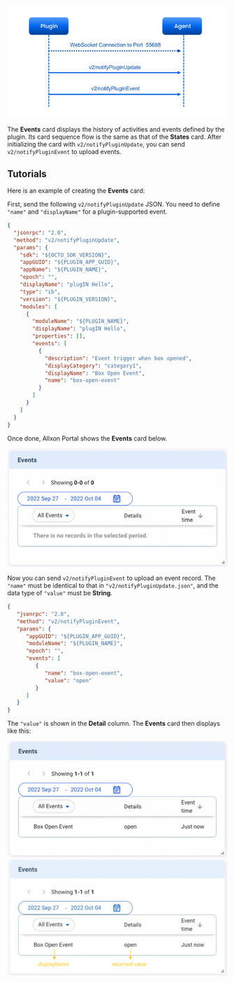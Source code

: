 ![event-sequence](../_img/event-sequence.png)

The **Events** card displays the history of activities and events defined by the plugin. Its card sequence flow is the same as that of the **States** card. After initializing the card with `v2/notifyPluginUpdate`, you can send `v2/notifyPluginEvent` to upload events.

## Tutorials
Here is an example of creating the **Events** card:

First, send the following `v2/notifyPluginUpdate` JSON. You need to define `"name"` and `"displayName"` for a plugin-supported event.


```json {17-24}
{
  "jsonrpc": "2.0",
  "method": "v2/notifyPluginUpdate",
  "params": {
    "sdk": "${OCTO_SDK_VERSION}",
    "appGUID": "${PLUGIN_APP_GUID}",
    "appName": "${PLUGIN_NAME}",
    "epoch": "",
    "displayName": "plugIN Hello",
    "type": "ib",
    "version": "${PLUGIN_VERSION}",
    "modules": [
      {
        "moduleName": "${PLUGIN_NAME}",
        "displayName": "plugIN Hello",
        "properties": [],
        "events": [
          {
            "description": "Event trigger when box opened",
            "displayCategory": "category1",
            "displayName": "Box Open Event",
            "name": "box-open-event"
          }
        ]
      }
    ]
  }
}
```
Once done, Allxon Portal shows the **Events** card below.

![event-init](../_img/event-init.png)

Now you can send `v2/notifyPluginEvent` to upload an event record.
The `"name"` must be identical to that in `"v2/notifyPluginUpdate.json"`, and the data type of `"value"` must be **String**. 

```json
{
   "jsonrpc": "2.0",
   "method": "v2/notifyPluginEvent",
   "params": {
      "appGUID": "${PLUGIN_APP_GUID}",
      "moduleName": "${PLUGIN_NAME}",
      "epoch": "",
      "events": [
         {
            "name": "box-open-event",
            "value": "open"
         }
      ]
   }
}
```

The `"value"` is shown in the **Detail** column. The **Events** card then displays like this:

![event-init](../_img/event-first-shot.png)
![event-init](../_img/event-first-shot.svg)